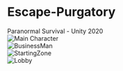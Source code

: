 # Escape-Purgatory
Paranormal Survival - Unity 2020 
<br/>
![Main Character](https://i.ibb.co/m5BXZvK/unknown.png)<br/>
![BusinessMan](https://media.discordapp.net/attachments/886150057844408330/911398031469981696/unknown.png?width=537&height=480)<br/>
![StartingZone](https://media.discordapp.net/attachments/886150057844408330/947060978229575720/unknown.png?width=888&height=480)<br/>
![Lobby](https://cdn.discordapp.com/attachments/886150057844408330/947062339662905385/unknown.png)<br/>
